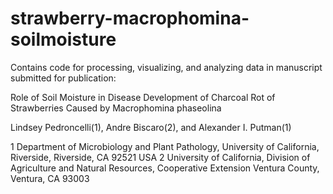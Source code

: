 # strawberry-macrophomina-soilmoisture

Contains code for processing, visualizing, and analyzing data in manuscript submitted for publication:

Role of Soil Moisture in Disease Development of Charcoal Rot of Strawberries Caused by Macrophomina phaseolina

Lindsey Pedroncelli(1), Andre Biscaro(2), and Alexander I. Putman(1)

1 	Department of Microbiology and Plant Pathology, University of California, Riverside, Riverside, CA 92521 USA
2 	University of California, Division of Agriculture and Natural Resources, Cooperative Extension Ventura County, Ventura, CA 93003